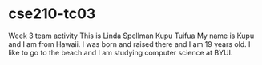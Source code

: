 # cse210-tc03
Week 3 team activity
This is Linda Spellman
Kupu Tuifua
My name is Kupu and I am from Hawaii. I was born and raised there and I am 19 years old. I like to go to the beach and I am studying computer science at BYUI.

